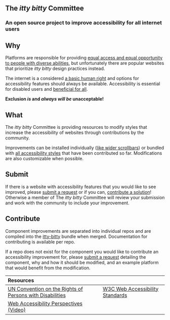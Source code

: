 ## The _itty bitty_ Committee

### An open source project to improve accessibility for all internet users

## Why

Platforms are responsible for providing
[equal access and equal opportunity to people with diverse abilities](https://www.w3.org/standards/webdesign/accessibility),
but unfortunately there are popular websites that prioritize _itty bitty_ design
practices instead.

The internet is a considered
[a basic human right](https://www.un.org/development/desa/disabilities/convention-on-the-rights-of-persons-with-disabilities/article-9-accessibility.html)
and options for accessibility features should always be available. Accessibility
is essential for disabled users and
[beneficial for all](https://www.youtube.com/watch?v=3f31oufqFSM).

**Exclusion _is_ and _always will be_ unacceptable!**

## What

The _itty bitty_ Committee is providing resources to modify styles that increase
the accessibility of websites through contributions by the community.

Improvements can be installed individually
([like wider scrollbars](https://github.com/itty-bitty-committee/scrollbar)) or
bundled with
[all accessibility styles](https://github.com/itty-bitty-committee/itty-bitty)
that have been contributed so far. Modifications are also customizable when
possible.

## Submit

If there is a website with accessibility features that you would like to see
improved, please [submit a request](https://github.com/itty-bitty-committee) or
if you can, [contribute a solution](#contributing)! Otherwise a member of The
_itty bitty_ Committee will review your submission and work with the community
to include your improvement.

## Contribute

Component improvements are separated into individual repos and are compiled into
the [itty-bitty](https://github.com/itty-bitty-committee/itty-bitty) bundle when
merged. Documentation for contributing is available per repo.

If a repo does not exist for the component you would like to contribute an
accessibility improvement for, please
[submit a request](https://github.com/itty-bitty-committee) detailing the
component, why and how it should be modified, and an example platform that would
benefit from the modification.

| Resources                                                                                                                                                                                       |                                                                                         |
| :---------------------------------------------------------------------------------------------------------------------------------------------------------------------------------------------- | :-------------------------------------------------------------------------------------- |
| [UN Convention on the Rights of Persons with Disabilities](https://www.un.org/development/desa/disabilities/convention-on-the-rights-of-persons-with-disabilities/article-9-accessibility.html) | [W3C Web Accessibility Standards](https://www.w3.org/standards/webdesign/accessibility) |
| [Web Accessibility Perspectives (Video)](https://www.youtube.com/watch?v=3f31oufqFSM)                                                                                                           |                                                                                         |
